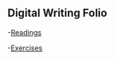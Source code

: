## Digital Writing Folio

-[Readings](https://github.com/GerardStarling/digital-writing-folio/blob/main/readings)

-[Exercises](exercises.md)
